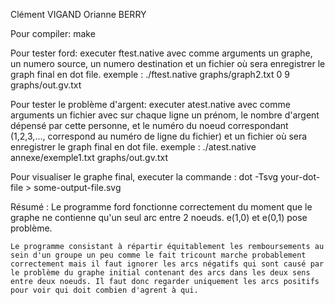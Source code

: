 Clément VIGAND
Orianne BERRY

Pour compiler:
    make

Pour tester ford:
    executer ftest.native avec comme arguments un graphe, un numero source, un numero destination et un fichier où sera enregistrer le graph final en dot file.
    exemple : ./ftest.native graphs/graph2.txt 0 9 graphs/out.gv.txt

Pour tester le problème d'argent:
    executer atest.native avec comme arguments un fichier avec sur chaque ligne un prénom, le nombre d'argent dépensé par cette personne, et le numéro du noeud correspondant (1,2,3,..., correspond au numéro de ligne du fichier) et un fichier où sera enregistrer le graph final en dot file.
    exemple : ./atest.native annexe/exemple1.txt graphs/out.gv.txt

Pour visualiser le graphe final, executer la commande :
    dot -Tsvg your-dot-file > some-output-file.svg

Résumé :
    Le programme ford fonctionne correctement du moment que le graphe ne contienne qu'un seul arc entre 2 noeuds. e(1,0) et e(0,1) pose problème.

    Le programme consistant à répartir équitablement les remboursements au sein d'un groupe un peu comme le fait tricount marche probablement correctement mais il faut ignorer les arcs négatifs qui sont causé par le problème du graphe initial contenant des arcs dans les deux sens entre deux noeuds. Il faut donc regarder uniquement les arcs positifs pour voir qui doit combien d'agrent à qui.
